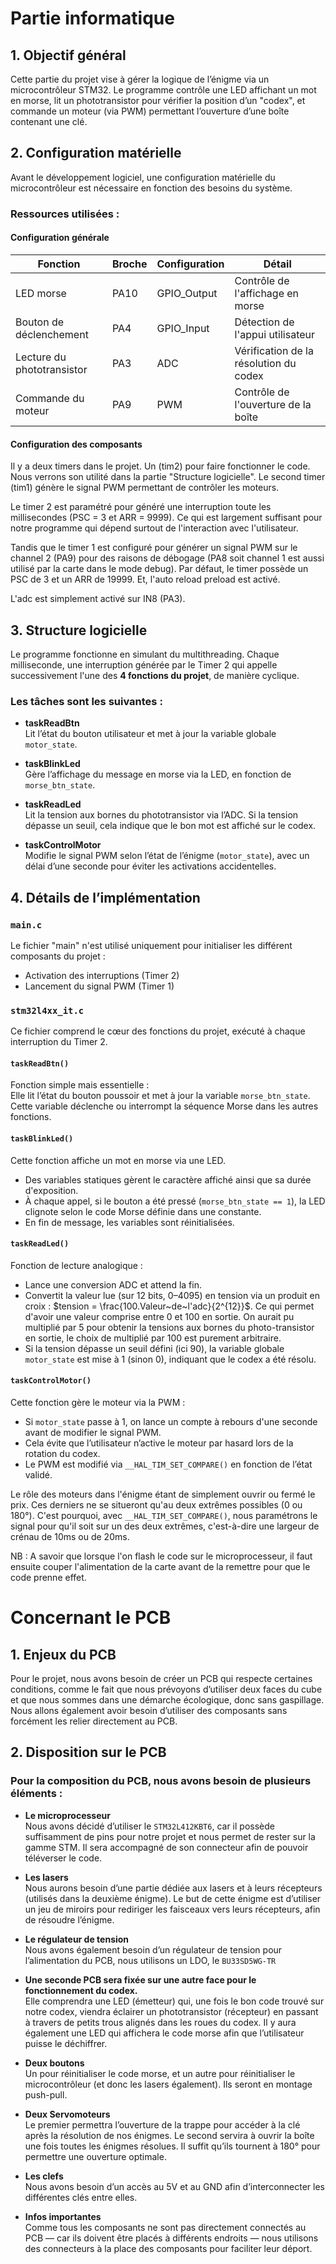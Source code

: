 ﻿# Partie informatique

## 1. Objectif général

Cette partie du projet vise à gérer la logique de l’énigme via un microcontrôleur STM32. Le programme contrôle une LED affichant un mot en morse, lit un phototransistor pour vérifier la position d’un "codex", et commande un moteur (via PWM) permettant l’ouverture d’une boîte contenant une clé.

## 2. Configuration matérielle

Avant le développement logiciel, une configuration matérielle du microcontrôleur est nécessaire en fonction des besoins du système.

### Ressources utilisées :

#### Configuration générale

| Fonction | Broche | Configuration | Détail |
|----------------------------------|----------------------|---------------|------------------------------|
| LED morse | PA10 | GPIO_Output | Contrôle de l'affichage en morse  |
| Bouton de déclenchement | PA4 | GPIO_Input | Détection de l'appui utilisateur |
| Lecture du phototransistor | PA3 | ADC | Vérification de la résolution du codex |
| Commande du moteur | PA9 | PWM | Contrôle de l'ouverture de la boîte |

#### Configuration des composants

Il y a deux timers dans le projet. Un (tim2) pour faire fonctionner le code. Nous verrons son utilité dans la partie "Structure logicielle". Le second timer (tim1) génère le signal PWM permettant de contrôler les moteurs. 

Le timer 2 est paramétré pour généré une interruption toute les millisecondes (PSC = 3 et ARR = 9999). Ce qui est largement suffisant pour notre programme qui dépend surtout de l'interaction avec l'utilisateur.

Tandis que le timer 1 est configuré pour générer un signal PWM sur le channel 2 (PA9) pour des raisons de débogage (PA8 soit channel 1 est aussi utilisé par la carte dans le mode debug). Par défaut, le timer possède un PSC de 3 et un ARR de 19999. Et, l'auto reload preload est activé.

L'adc est simplement activé sur IN8 (PA3).

## 3. Structure logicielle

Le programme fonctionne en simulant du multithreading. Chaque milliseconde, une interruption générée par le Timer 2 qui appelle successivement l'une des **4 fonctions du projet**, de manière cyclique.

### Les tâches sont les suivantes :

- **taskReadBtn**  
   Lit l’état du bouton utilisateur et met à jour la variable globale `motor_state`.

- **taskBlinkLed**  
   Gère l’affichage du message en morse via la LED, en fonction de `morse_btn_state`.

- **taskReadLed**  
   Lit la tension aux bornes du phototransistor via l’ADC. Si la tension dépasse un seuil, cela indique que le bon mot est affiché sur le codex.

-  **taskControlMotor**  
   Modifie le signal PWM selon l’état de l’énigme (`motor_state`), avec un délai d’une seconde pour éviter les activations accidentelles.

## 4. Détails de l’implémentation

### `main.c`

Le fichier "main" n'est utilisé uniquement pour initialiser les différent composants du projet : 

- Activation des interruptions (Timer 2)
- Lancement du signal PWM (Timer 1)

### `stm32l4xx_it.c`

Ce fichier comprend le cœur des fonctions du projet, exécuté à chaque interruption du Timer 2.

#### `taskReadBtn()`

Fonction simple mais essentielle :  
Elle lit l’état du bouton poussoir et met à jour la variable `morse_btn_state`. Cette variable déclenche ou interrompt la séquence Morse dans les autres fonctions.

#### `taskBlinkLed()`

Cette fonction affiche un mot en morse via une LED.  
- Des variables statiques gèrent le caractère affiché ainsi que sa durée d'exposition.
- À chaque appel, si le bouton a été pressé (`morse_btn_state == 1`), la LED clignote selon le code Morse définie dans une constante.
- En fin de message, les variables sont réinitialisées.

#### `taskReadLed()`

Fonction de lecture analogique :
- Lance une conversion ADC et attend la fin.
- Convertit la valeur lue (sur 12 bits, 0–4095) en tension via un produit en croix : $tension = \frac{100.Valeur~de~l'adc}{2^{12}}$. Ce qui permet d'avoir une valeur comprise entre 0 et 100 en sortie. On aurait pu multiplié par 5 pour obtenir la tensions aux bornes du photo-transistor en sortie, le choix de multiplié par 100 est purement arbitraire.
- Si la tension dépasse un seuil défini (ici 90), la variable globale `motor_state` est mise à 1 (sinon 0), indiquant que le codex a été résolu.

#### `taskControlMotor()`

Cette fonction gère le moteur via la PWM :
- Si `motor_state` passe à 1, on lance un compte à rebours d'une seconde avant de modifier le signal PWM.
- Cela évite que l’utilisateur n’active le moteur par hasard lors de la rotation du codex.
- Le PWM est modifié via `__HAL_TIM_SET_COMPARE()` en fonction de l’état validé.

Le rôle des moteurs dans l'énigme étant de simplement ouvrir ou fermé le prix. Ces derniers ne se situeront qu'au deux extrêmes possibles (0 ou 180°). C'est pourquoi, avec `__HAL_TIM_SET_COMPARE()`, nous paramétrons le signal pour qu'il soit sur un des deux extrêmes, c'est-à-dire une largeur de crénau de 10ms ou de 20ms.

NB : A savoir que lorsque l'on flash le code sur le microprocesseur, il faut ensuite couper l'alimentation de la carte avant de la remettre pour que le code prenne effet.

# Concernant le PCB

## 1. Enjeux du PCB

Pour le projet, nous avons besoin de créer un PCB qui respecte certaines conditions, comme le fait que nous prévoyons d’utiliser deux faces du cube et que nous sommes dans une démarche écologique, donc sans gaspillage.
Nous allons également avoir besoin d’utiliser des composants sans forcément les relier directement au PCB.

## 2. Disposition sur le PCB

### Pour la composition du PCB, nous avons besoin de plusieurs éléments :

- **Le microprocesseur**  
   Nous avons décidé d’utiliser le `STM32L412KBT6`, car il possède suffisamment de pins pour notre projet et nous permet de rester sur la gamme STM. Il sera accompagné de son connecteur afin de pouvoir téléverser le code.

- **Les lasers**  
   Nous aurons besoin d’une partie dédiée aux lasers et à leurs récepteurs (utilisés dans la deuxième énigme). Le but de cette énigme est d’utiliser un jeu de miroirs pour rediriger les faisceaux vers leurs récepteurs, afin de résoudre l’énigme.

- **Le régulateur de tension**  
   Nous avons également besoin d’un régulateur de tension pour l’alimentation du PCB, nous utilisons un LDO, le `BU33SD5WG-TR`

- **Une seconde PCB sera fixée sur une autre face pour le fonctionnement du codex.**  
   Elle comprendra une LED (émetteur) qui, une fois le bon code trouvé sur notre codex, viendra éclairer un phototransistor (récepteur) en passant à travers de petits trous alignés dans les roues du codex. Il y aura également une LED qui affichera le code morse afin que l’utilisateur puisse le déchiffrer.

- **Deux boutons**  
   Un pour réinitialiser le code morse, et un autre pour réinitialiser le microcontrôleur (et donc les lasers également).
   Ils seront en montage push-pull.

- **Deux Servomoteurs**  
   Le premier permettra l’ouverture de la trappe pour accéder à la clé après la résolution de nos énigmes.
   Le second servira à ouvrir la boîte une fois toutes les énigmes résolues.
   Il suffit qu’ils tournent à 180° pour permettre une ouverture optimale.

- **Les clefs**  
   Nous avons besoin d’un accès au 5V et au GND afin d’interconnecter les différentes clés entre elles.

- **Infos importantes**  
   Comme tous les composants ne sont pas directement connectés au PCB — car ils doivent être placés à différents endroits — nous utilisons des connecteurs à la place des composants pour faciliter leur déport.



